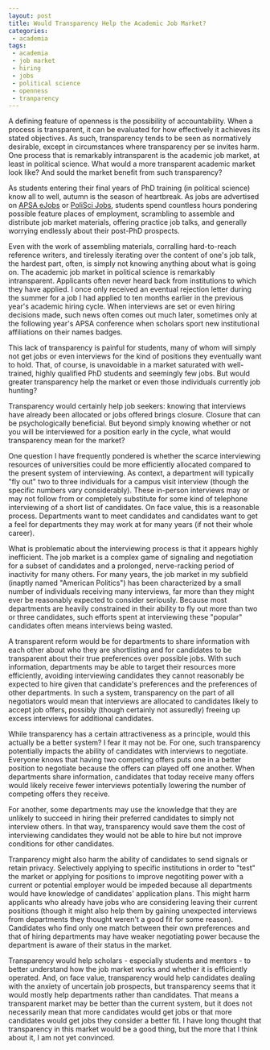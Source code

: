 ```yaml
---
layout: post
title: Would Transparency Help the Academic Job Market?
categories:
 - academia
tags:
 - academia
 - job market
 - hiring
 - jobs
 - political science
 - openness
 - tranparency
---
```


A defining feature of openness is the possibility of accountability. When a process is transparent, it can be evaluated for how effectively it achieves its stated objectives. As such, transparency tends to be seen as normatively desirable, except in circumstances where transparency per se invites harm. One process that is remarkably intransparent is the academic job market, at least in political science. What would a more transparent academic market look like? And sould the market benefit from such transparency?

As students entering their final years of PhD training (in political science) know all to well, autumn is the season of heartbreak. As jobs are advertised on [APSA eJobs](http://www.apsanet.org/eJobs) or [PoliSci Jobs](http://polscijobs.info/?ckattempt=1), students spend countless hours pondering possible feature places of employment, scrambling to assemble and distribute job market materials, offering practice job talks, and generally worrying endlessly about their post-PhD prospects.

Even with the work of assembling materials, corralling hard-to-reach reference writers, and tirelessly iterating over the content of one's job talk, the hardest part, often, is simply not knowing anything about what is going on. The academic job market in political science is remarkably intransparent. Applicants often never heard back from institutions to which they have applied. I once only received an eventual rejection letter during the summer for a job I had applied to ten months earlier in the previous year's academic hiring cycle. When interviews are set or even hiring decisions made, such news often comes out much later, sometimes only at the following year's APSA conference when scholars sport new institutional affiliations on their names badges.

This lack of transparency is painful for students, many of whom will simply not get jobs or even interviews for the kind of positions they eventually want to hold. That, of course, is unavoidable in a market saturated with well-trained, highly qualified PhD students and seemingly few jobs. But would greater transparency help the market or even those individuals currently job hunting?

Transparency would certainly help job seekers: knowing that interviews have already been allocated or jobs offered brings closure. Closure that can be psychologically beneficial. But beyond simply knowing whether or not you will be interviewed for a position early in the cycle, what would transparency mean for the market?

One question I have frequently pondered is whether the scarce interviewing resources of universities could be more efficiently allocated compared to the present system of interviewing. As context, a department will typically "fly out" two to three individuals for a campus visit interview (though the specific numbers vary considerably). These in-person interviews may or may not follow from or completely substitute for some kind of telephone interviewing of a short list of candidates. On face value, this is a reasonable process. Departments want to meet candidates and candidates want to get a feel for departments they may work at for many years (if not their whole career).

What is problematic about the interviewing process is that it appears highly inefficient. The job market is a complex game of signaling and negotiation for a subset of candidates and a prolonged, nerve-racking period of inactivity for many others. For many years, the job market in my subfield (inaptly named "American Politics") has been characterized by a small number of individuals receiving many interviews, far more than they might ever be reasonably expected to consider seriously. Because most departments are heavily constrained in their ability to fly out more than two or three candidates, such efforts spent at interviewing these "popular" candidates often means interviews being wasted.

A transparent reform would be for departments to share information with each other about who they are shortlisting and for candidates to be transparent about their true preferences over possible jobs. With such information, departments may be able to target their resources more efficiently, avoiding interviewing candidates they cannot reasonably be expected to hire given that candidate's preferences and the preferences of other departments. In such a system, transparency on the part of all negotiators would mean that interviews are allocated to candidates likely to accept job offers, possibly (though certainly not assuredly) freeing up excess interviews for additional candidates.

While transparency has a certain attractiveness as a principle, would this actually be a better system? I fear it may not be. For one, such transparency potentially impacts the ability of candidates with interviews to negotiate. Everyone knows that having two competing offers puts one in a better position to negotiate because the offers can played off one another. When departments share information, candidates that today receive many offers would likely receive fewer interviews potentially lowering the number of competing offers they receive. 

For another, some departments may use the knowledge that they are unlikely to succeed in hiring their preferred candidates to simply not interview others. In that way, transparency would save them the cost of interviewing candidates they would not be able to hire but not improve conditions for other candidates.

Tranparency might also harm the ability of candidates to send signals or retain privacy. Selectively applying to specific institutions in order to "test" the market or applying for positions to improve negotiting power with a current or potential employer would be impeded because all departments would have knowledge of candidates' application plans. This might harm applicants who already have jobs who are considering leaving their current positions (though it might also help them by gaining unexpected interviews from departments they thought weren't a good fit for some reason). Candidates who find only one match between their own preferences and that of hiring departments may have weaker negotiating power because the department is aware of their status in the market.

Transparency would help scholars - especially students and mentors - to better understand how the job market works and whether it is efficiently operated. And, on face value, transparency would help candidates dealing with the anxiety of uncertain job prospects, but transparency seems that it would mostly help departments rather than candidates. That means a transparent market may be better than the current system, but it does not necessarily mean that more candidates would get jobs or that more candidates would get jobs they consider a better fit. I have long thought that transparency in this market would be a good thing, but the more that I think about it, I am not yet convinced.

